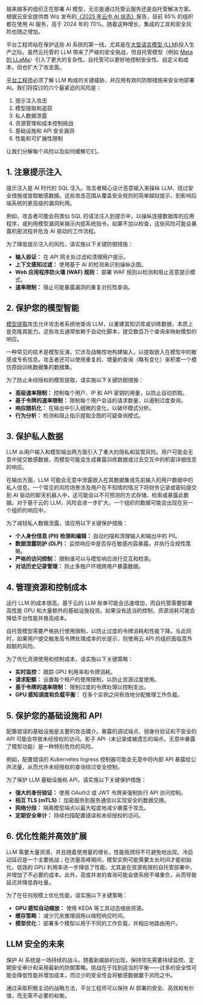 越来越多的组织正在部署 AI 模型，无论是通过托管云服务还是自托管解决方案。根据云安全提供商 Wiz 发布的[《2025 年云中 AI 状态》](https://www.wiz.io/reports/the-state-of-ai-in-the-cloud-2025)报告，目前 85% 的组织都在使用 AI 服务，高于 2024 年的 70%。随着这种增长，集成的工具和安全风险也随之增加。

平台工程师站在保护这些 AI 系统的第一线，尤其是在[大型语言模型 (LLM)](https://roadmap.sh/guides/introduction-to-llms)投入生产之际。虽然云托管的 LLM 带来了严峻的安全挑战，但自托管模型（例如 [Meta 的 LLaMa](https://thenewstack.io/why-open-source-developers-are-using-llama-metas-ai-model/)）引入了更大的复杂性。自托管可以更好地控制安全性、自定义和成本，但也扩大了攻击面。

[平台工程师](https://thenewstack.io/platform-engineering/)必须了解 LLM 构成的关键威胁，并应用有效的防御措施来安全地部署 AI。我们将探讨的六个最紧迫的风险是：

1.  提示注入攻击
2.  模型提取和盗窃
3.  私人数据泄露
4.  资源管理和成本控制挑战
5.  基础设施和 API 安全漏洞
6.  性能和可扩展性限制

让我们分解每个风险以及如何缓解它们。

## 1. 注意提示注入

提示注入是 AI 时代的 SQL 注入。攻击者精心设计恶意输入来操纵 LLM、绕过安全措施或提取敏感数据。这些攻击范围从覆盖安全规则的简单越狱提示，到影响后端系统的更高级的漏洞利用。

例如，攻击者可能会将类似 SQL 的语法注入到提示中，以操纵连接数据库的应用程序，或利用模型漏洞来揭示内部系统指令。如果不加以检查，这些风险可能会暴露机密流程并危及 AI 驱动的工作流程。

为了降低提示注入的风险，请实施以下关键防御措施：

*   **输入验证：** 在 API 网关处过滤和清理用户提示。
*   **上下文感知过滤：** 使用基于 AI 的检测来识别操纵企图。
*   **Web 应用程序防火墙 (WAF) 规则：** 部署 WAF 规则以检测和阻止恶意提示模式。
*   **速率限制：** 阻止可能暴露漏洞的重复对抗性查询。

## 2. 保护您的模型智能

[模型提取](https://thenewstack.io/microsoft-machine-learning-models-can-be-easily-reverse-engineered/)攻击允许攻击者系统地查询 LLM，以重建其知识库或训练数据，本质上是克隆其能力。这些攻击通常依赖于自动化脚本，提交数百万个查询来映射模型的响应。

一种常见的技术是模型反演，它涉及战略性地构建输入，以提取嵌入在模型中的敏感或专有信息。攻击者还可以使用重复的、增量的查询（略有变化）来积累一个模仿原始训练数据集的数据集。

为了防止未经授权的模型提取，请实施以下关键防御措施：

*   **高级速率限制：** 控制每个用户、IP 和 API 密钥的用量，以防止自动抓取。
*   **基于令牌的速率限制：** 限制每个用户会话的请求数量，以遏制过度查询。
*   **响应随机化：** 在输出中引入细微的变化，以破坏模式分析。
*   **行为分析：** 检测和阻止指示提取企图的可疑查询模式。

## 3. 保护私人数据

LLM 从用户输入和模型输出两方面引入了重大的隐私和监管风险。用户可能会无意中提交敏感数据，而模型可能会生成暴露训练数据或过去交互中的机密详细信息的响应。

在输出方面，LLM 可能会无意中泄露嵌入在其数据集或先前输入的用户数据中的私人信息。一个常见的风险场景涉及用户在不知情的情况下将财务记录或密码提交到 AI 驱动的聊天机器人中，这可能会以不可预测的方式存储、检索或暴露此数据。对于基于云的 LLM，风险会进一步扩大。一个组织的数据可能会出现在另一个组织的响应中。

为了减轻私人数据泄露，请应用以下关键保护措施：

*   **个人身份信息 (PII) 检测和编辑：** 自动扫描和清理输入和输出中的 PII。
*   **数据泄露防护 (DLP)：** 监控响应中是否存在敏感内容暴露，并执行合规性策略。
*   **严格的访问控制：** 限制谁可以与模型响应进行交互和检索。
*   **对话历史记录管理：** 防止多租户环境跨用户暴露数据。

## 4. 管理资源和控制成本

运行 LLM 的成本很高。基于云的 LLM 账单可能会迅速增加，而自托管需要部署高性能 GPU 和大量额外的基础设施投资。如果没有适当的控制，资源消耗可能会降低平台性能并推高成本。

自托管模型需要严格执行使用限制，以防止过度的令牌消耗和性能下降。与此同时，如果用户提交触发高令牌处理成本的长提示，则使用云 API 的组织面临意外超额的风险。

为了优化资源使用和控制成本，请实施以下关键策略：

*   **实时监控：** 跟踪 GPU 利用率和令牌消耗。
*   **请求配额：** 设置每个租户的使用限制，以防止资源过度使用。
*   **基于令牌的速率限制：** 限制过度的令牌处理以控制支出。
*   **GPU 感知调度和负载平衡：** 在多个实例之间有效地分配推理工作负载。

## 5. 保护您的基础设施和 API

配置错误的基础设施是主要的攻击媒介。暴露的调试端点、弱身份验证和不安全的 API 可能会导致未经授权的访问。影子 API（未记录或被遗忘的端点，无意中暴露了模型功能）是一种特别危险的风险。

例如，配置错误的 Kubernetes Ingress 控制器可能会无意中将内部 API 暴露给公共流量，从而允许未经授权的查询绕过安全控制。

为了保护 LLM 基础设施和 API，请实施以下关键保护措施：

*   **强大的身份验证：** 使用 OAuth2 或 JWT 令牌来强制执行 API 访问控制。
*   **相互 TLS (mTLS)：** 加密服务到服务通信以实现安全的数据交换。
*   **网络分段：** 隔离模型端点以最大程度地减少暴露于攻击。
*   **定期安全审计：** 持续扫描配置错误和未经授权的访问。

## 6. 优化性能并高效扩展

LLM 需要大量资源，并且随着使用量的增长，性能瓶颈将不可避免地出现。冷启动延迟是一个主要挑战；在流量高峰期间，模型实例可能需要太长时间才能初始化。低效的 GPU 利用率进一步降低了性能，尤其是在资源有限的自托管部署中，并增加了不必要的成本。此外，高度并发的查询可能会使系统不堪重负，从而导致延迟并降低吞吐量。

为了在任何规模上优化性能，请实施以下关键策略：

*   **GPU 感知自动缩放：** 使用 KEDA 等工具动态缩放资源。
*   **缓存策略：** 减少冗余推理调用以缩短响应时间。
*   **模型优化：** 部署多个模型以用于不同的工作负载，并相应地路由用户。

## LLM 安全的未来

保护 AI 系统是一场持续的战斗。随着新威胁的出现，保持领先需要持续监控、定期安全审计和采用最新的防御策略。挑战在于找到适当的平衡——过多的安全性可能会降低性能并增加成本，而过少的安全性会将敏感数据置于风险之中。

通过采取积极主动的战略方法，平台工程师可以保持 AI 部署的安全、高效和有价值，而无需不必要的权衡。